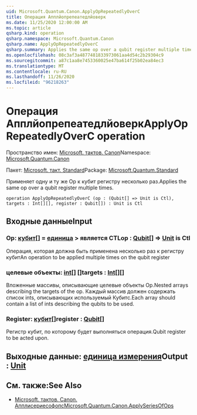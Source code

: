 ```yaml
---
uid: Microsoft.Quantum.Canon.ApplyOpRepeatedlyOverC
title: Операция Апплйопрепеатедлйоверк
ms.date: 11/25/2020 12:00:00 AM
ms.topic: article
qsharp.kind: operation
qsharp.namespace: Microsoft.Quantum.Canon
qsharp.name: ApplyOpRepeatedlyOverC
qsharp.summary: Applies the same op over a qubit register multiple times.
ms.openlocfilehash: 08c3af3a4877481833973061aa4d54c2b29304c9
ms.sourcegitcommit: a87c1aa8e7453360025e47ba614f25b02ea84ec3
ms.translationtype: MT
ms.contentlocale: ru-RU
ms.lasthandoff: 11/26/2020
ms.locfileid: "96218263"
---
```

# <a name="applyoprepeatedlyoverc-operation"></a><span data-ttu-id="d948d-102">Операция Апплйопрепеатедлйоверк</span><span class="sxs-lookup"><span data-stu-id="d948d-102">ApplyOpRepeatedlyOverC operation</span></span>

<span data-ttu-id="d948d-103">Пространство имен: [Microsoft. тактов. Canon](xref:Microsoft.Quantum.Canon)</span><span class="sxs-lookup"><span data-stu-id="d948d-103">Namespace: [Microsoft.Quantum.Canon](xref:Microsoft.Quantum.Canon)</span></span>

<span data-ttu-id="d948d-104">Пакет: [Microsoft. такт. Standard](https://nuget.org/packages/Microsoft.Quantum.Standard)</span><span class="sxs-lookup"><span data-stu-id="d948d-104">Package: [Microsoft.Quantum.Standard](https://nuget.org/packages/Microsoft.Quantum.Standard)</span></span>


<span data-ttu-id="d948d-105">Применяет одну и ту же Op к кубит регистру несколько раз.</span><span class="sxs-lookup"><span data-stu-id="d948d-105">Applies the same op over a qubit register multiple times.</span></span>

```qsharp
operation ApplyOpRepeatedlyOverC (op : (Qubit[] => Unit is Ctl), targets : Int[][], register : Qubit[]) : Unit is Ctl
```


## <a name="input"></a><span data-ttu-id="d948d-106">Входные данные</span><span class="sxs-lookup"><span data-stu-id="d948d-106">Input</span></span>

### <a name="op--qubit--unit--is-ctl"></a><span data-ttu-id="d948d-107">Op: [кубит](xref:microsoft.quantum.lang-ref.qubit)[] = [единица](xref:microsoft.quantum.lang-ref.unit) > является CTL</span><span class="sxs-lookup"><span data-stu-id="d948d-107">op : [Qubit](xref:microsoft.quantum.lang-ref.qubit)[] => [Unit](xref:microsoft.quantum.lang-ref.unit)  is Ctl</span></span>

<span data-ttu-id="d948d-108">Операция, которая должна быть применена несколько раз к регистру кубит</span><span class="sxs-lookup"><span data-stu-id="d948d-108">An operation to be applied multiple times on the qubit register</span></span>


### <a name="targets--int"></a><span data-ttu-id="d948d-109">целевые объекты: [int](xref:microsoft.quantum.lang-ref.int)[] []</span><span class="sxs-lookup"><span data-stu-id="d948d-109">targets : [Int](xref:microsoft.quantum.lang-ref.int)[][]</span></span>

<span data-ttu-id="d948d-110">Вложенные массивы, описывающие целевые объекты Op.</span><span class="sxs-lookup"><span data-stu-id="d948d-110">Nested arrays describing the targets of the op.</span></span> <span data-ttu-id="d948d-111">Каждый массив должен содержать список ints, описывающих используемый Кубитс.</span><span class="sxs-lookup"><span data-stu-id="d948d-111">Each array should contain a list of ints describing the qubits to be used.</span></span>


### <a name="register--qubit"></a><span data-ttu-id="d948d-112">Register: [кубит](xref:microsoft.quantum.lang-ref.qubit)[]</span><span class="sxs-lookup"><span data-stu-id="d948d-112">register : [Qubit](xref:microsoft.quantum.lang-ref.qubit)[]</span></span>

<span data-ttu-id="d948d-113">Регистр кубит, по которому будет выполняться операция.</span><span class="sxs-lookup"><span data-stu-id="d948d-113">Qubit register to be acted upon.</span></span>



## <a name="output--unit"></a><span data-ttu-id="d948d-114">Выходные данные: [единица измерения](xref:microsoft.quantum.lang-ref.unit)</span><span class="sxs-lookup"><span data-stu-id="d948d-114">Output : [Unit](xref:microsoft.quantum.lang-ref.unit)</span></span>



## <a name="see-also"></a><span data-ttu-id="d948d-115">См. также:</span><span class="sxs-lookup"><span data-stu-id="d948d-115">See Also</span></span>

- [<span data-ttu-id="d948d-116">Microsoft. тактов. Canon. Апплисериесофопс</span><span class="sxs-lookup"><span data-stu-id="d948d-116">Microsoft.Quantum.Canon.ApplySeriesOfOps</span></span>](xref:Microsoft.Quantum.Canon.ApplySeriesOfOps)